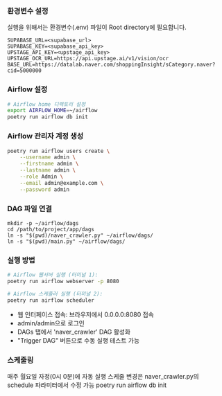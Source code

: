 ### 환경변수 설정
실행을 위해서는 환경변수(.env) 파일이 Root directory에 필요합니다.

```
SUPABASE_URL=<supabase_url>
SUPABASE_KEY=<supabase_api_key>
UPSTAGE_API_KEY=<upstage_api_key>
UPSTAGE_OCR_URL=https://api.upstage.ai/v1/vision/ocr
BASE_URL=https://datalab.naver.com/shoppingInsight/sCategory.naver?cid=5000000
```

### Airflow 설정
```bash
# Airflow home 디렉토리 설정
export AIRFLOW_HOME=~/airflow
poetry run airflow db init
```

### Airflow 관리자 계정 생성
``` bash
poetry run airflow users create \
    --username admin \
    --firstname admin \
    --lastname admin \
    --role Admin \
    --email admin@example.com \
    --password admin
```

### DAG 파일 연결
```
mkdir -p ~/airflow/dags
cd /path/to/project/app/dags
ln -s "$(pwd)/naver_crawler.py" ~/airflow/dags/
ln -s "$(pwd)/main.py" ~/airflow/dags/
```

### 실행 방법
``` bash
# Airflow 웹서버 실행 (터미널 1):
poetry run airflow webserver -p 8080

# Airflow 스케줄러 실행 (터미널 2):
poetry run airflow scheduler
```
- 웹 인터페이스 접속: 브라우저에서 0.0.0.0:8080 접속
- admin/admin으로 로그인
- DAGs 탭에서 'naver_crawler' DAG 활성화
- "Trigger DAG" 버튼으로 수동 실행 테스트 가능

### 스케줄링
매주 월요일 자정(0시 0분)에 자동 실행
스케줄 변경은 naver_crawler.py의 schedule 파라미터에서 수정 가능
poetry run airflow db init
